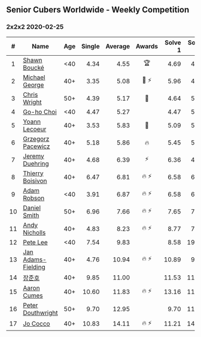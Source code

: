 ## Senior Cubers Worldwide - Weekly Competition
### 2x2x2 2020-02-25

| # | Name | Age | Single | Average | Awards | Solve 1 | Solve 2 | Solve 3 | Solve 4 | Solve 5 | Video |
| :--: | -- | :--: | --: | --: | :--: | --: | --: | --: | --: | --: | :-- |
| 1 | [Shawn Boucké](../../persons/shawn_boucke.md) | <40 | 4.34 | 4.55 | 🏆 | 4.69 | 4.34 | 4.53 | 5.54 | 4.44 | [Link](https://www.facebook.com/events/2972213492840148/permalink/2975010722560425/) |
| 2 | [Michael George](../../persons/michael_george.md) | 40+ | 3.35 | 5.08 | 🥇 ⚡ | 5.96 | 4.45 | 5.96 | 4.82 | 3.35 | [Link](https://www.facebook.com/events/2972213492840148/permalink/2972679519460212/) |
| 3 | [Chris Wright](../../persons/chris_wright.md) | 50+ | 4.39 | 5.17 | 🥈 | 4.64 | 5.08 | 6.41 | 5.80 | 4.39 | [Link](https://www.facebook.com/events/2972213492840148/permalink/2980258662035631/) |
| 4 | [Go-ho Choi](../../persons/go-ho_choi.md) | <40 | 4.47 | 5.27 |  | 4.47 | 5.15 | 6.62 | 6.03 | 4.63 | [Link](https://www.facebook.com/events/2972213492840148/permalink/2972760809452083/) |
| 5 | [Yoann Lecoeur](../../persons/yoann_lecoeur.md) | 40+ | 3.53 | 5.83 | 🥉 | 5.09 | 5.57 | 6.84 | 8.38 | 3.53 | [Link](https://www.facebook.com/events/2972213492840148/permalink/2982133431848154/) |
| 6 | [Grzegorz Pacewicz](../../persons/grzegorz_pacewicz.md) | 40+ | 5.18 | 5.86 | 🔥 | 5.45 | 5.58 | 6.54 | 7.69 | 5.18 | [Link](https://www.facebook.com/events/2972213492840148/permalink/2983614901700007/) |
| 7 | [Jeremy Duehring](../../persons/jeremy_duehring.md) | 40+ | 4.68 | 6.39 | ⚡ | 6.36 | 4.68 | 6.50 | 6.32 | 7.71 | [Link](https://www.facebook.com/events/2972213492840148/permalink/2975847589143405/) |
| 8 | [Thierry Boisivon](../../persons/thierry_boisivon.md) | 40+ | 6.47 | 6.81 | 🔥 ⚡ | 6.58 | 6.55 | 8.43 | 7.31 | 6.47 | [Link](https://www.facebook.com/events/2972213492840148/permalink/2984510984943732/) |
| 9 | [Adam Robson](../../persons/adam_robson.md) | <40 | 3.91 | 6.87 | 🔥 ⚡ | 6.58 | 6.06 | 8.06 | 7.96 | 3.91 | [Link](https://www.facebook.com/events/2972213492840148/permalink/2979462932115204/) |
| 10 | [Daniel Smith](../../persons/daniel_smith.md) | 50+ | 6.96 | 7.66 | 🔥 ⚡ | 7.65 | 7.63 | 10.87 | 7.71 | 6.96 | [Link](https://www.facebook.com/events/2972213492840148/permalink/2974060309322133/) |
| 11 | [Andy Nicholls](../../persons/andy_nicholls.md) | 40+ | 4.83 | 8.23 | 🔥 ⚡ | 8.77 | 7.04 | 13.69 | 8.87 | 4.83 | [Link](https://www.facebook.com/events/2972213492840148/permalink/2980371598691004/) |
| 12 | [Pete Lee](../../persons/pete_lee.md) | <40 | 7.54 | 9.83 |  | 8.58 | 19.04 | 10.07 | 7.54 | 10.85 | [Link](https://www.facebook.com/events/2972213492840148/permalink/2982626551798842/) |
| 13 | [Jan Adams-Fielding](../../persons/jan_adams-fielding.md) | 40+ | 4.76 | 10.94 | 🔥 ⚡ | 10.89 | 9.73 | 13.52 | 12.20 | 4.76 | [Link](https://www.facebook.com/events/2972213492840148/permalink/2982607318467432/) |
| 14 | [장준호](../../persons/장준호.md) | 40+ | 9.85 | 11.00 |  | 11.53 | 11.45 | 24.31 | 10.03 | 9.85 | [Link](https://www.facebook.com/events/2972213492840148/permalink/2986047558123408/) |
| 15 | [Aaron Cumes](../../persons/aaron_cumes.md) | 40+ | 10.60 | 11.83 | 🔥 ⚡ | 13.16 | 11.02 | DNF | 10.60 | 11.32 | [Link](https://www.facebook.com/events/2972213492840148/permalink/2981566378571526/) |
| 16 | [Peter Douthwright](../../persons/peter_douthwright.md) | 50+ | 9.70 | 12.95 |  | 9.70 | 11.19 | 13.94 | 17.38 | 13.71 | [Link](https://www.facebook.com/events/2972213492840148/permalink/2976771159051048/) |
| 17 | [Jo Cocco](../../persons/jo_cocco.md) | 40+ | 10.83 | 14.11 | 🔥 ⚡ | 11.21 | 14.86 | 31.54 | 10.83 | 16.28 | [Link](https://www.facebook.com/events/2972213492840148/permalink/2981767918551372/) |

<!-- Global site tag (gtag.js) - Google Analytics -->
<script async src="https://www.googletagmanager.com/gtag/js?id=UA-86348435-3"></script>
<script>window.dataLayer = window.dataLayer || []; function gtag() {dataLayer.push(arguments);} gtag('js', new Date()); gtag('config', 'UA-86348435-3');</script>
